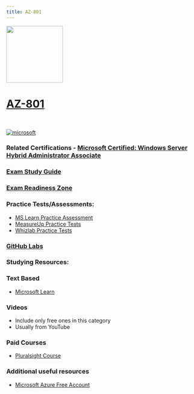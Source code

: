 ```yaml
---
title: AZ-801
---
```


<img src="/az-801.png" width="150" height="150">

# [AZ-801](https://learn.microsoft.com/certifications/exams/az-801)
<br>

<a href='https://learn.microsoft.com/en-us/certifications/browse/?type=role-based&levels=intermediate' target="_blank"><img alt='microsoft' src='https://img.shields.io/badge/associate-100000?style=for-the-badge&logo=microsoft&logoColor=white&labelColor=0078D4&color=212221'/></a> 

### Related Certifications - [Microsoft Certified: Windows Server Hybrid Administrator Associate](https://learn.microsoft.com/en-us/certifications/windows-server-hybrid-administrator)

### [Exam Study Guide](https://aka.ms/az801-studyguide)
### [Exam Readiness Zone](https://learn.microsoft.com/en-us/shows/exam-readiness-zone/preparing-for-az-801-secure-windows-servers-on-premises-and-hybrid-infrastructures-segment-1-of-5/)

### Practice Tests/Assessments:
- [MS Learn Practice Assessment](https://learn.microsoft.com/certifications/exams/az-801/practice/assessment?assessment-type=practice&assessmentId=68)
- [MeasureUp Practice Tests](https://www.measureup.com/microsoft-practice-test-az-801-configuring-windows-server-hybrid-advanced-services.html)
- [Whizlab Practice Tests](https://www.whizlabs.com/az-801-configuring-windows-server-hybrid-advanced-services/)

### [GitHub Labs](https://aka.ms/az801labs)

### Studying Resources:

### Text Based
- [Microsoft Learn](https://learn.microsoft.com/certifications/exams/az-801)
### Videos
- Include only free ones in this category
- Usually from YouTube
### Paid Courses
- [Pluralsight Course](https://www.pluralsight.com/paths/administering-windows-server-hybrid-advanced-services-az-801)
### Additional useful resources
- [Microsoft Azure Free Account](https://azure.microsoft.com/en-us/offers/ms-azr-0044p)
